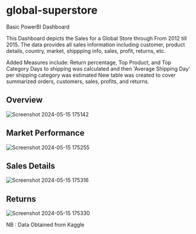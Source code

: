 # global-superstore
Basic PowerBI Dashboard

This Dashboard depicts the Sales for a Global Store through From 2012 till 2015.
The data provides all sales information including customer, product details, country, market, shippping info, sales, profit, returns, etc.

Added Measures include: Return percentage, Top Product, and Top Category 
Days to shipping was calculated and then 'Average Shipping Day' per shipping category was estimated
New table was created to cover summarized orders, customers, sales, profits, and returns.

## Overview
![Screenshot 2024-05-15 175142](https://github.com/fatima-adel/global-superstore/assets/92795690/293591fe-2544-475f-9fd0-b0e431af7407)

## Market Performance
![Screenshot 2024-05-15 175255](https://github.com/fatima-adel/global-superstore/assets/92795690/a8a132f4-913c-4f69-82b4-e67566ce6e06)

## Sales Details
![Screenshot 2024-05-15 175316](https://github.com/fatima-adel/global-superstore/assets/92795690/01c73770-ceee-4eaf-bde2-25bbcfe70a98)

## Returns 
![Screenshot 2024-05-15 175330](https://github.com/fatima-adel/global-superstore/assets/92795690/6237adef-9c6d-40e6-bca9-91cb87cf7aa0)


NB : Data Obtained from Kaggle

